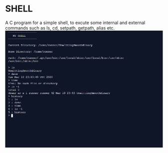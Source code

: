 # SHELL

A C program for a simple shell, to excute some internal and external commands such as ls, cd, setpath, getpath, alias etc.
![Shell picture](/shell.jpg)